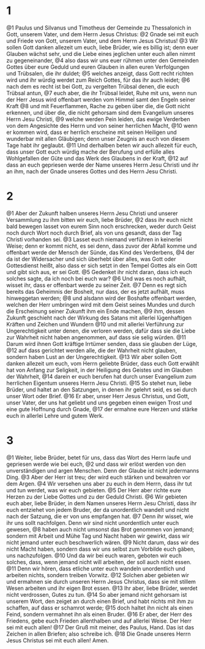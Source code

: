 # 1
@1 Paulus und Silvanus und Timotheus der Gemeinde zu Thessalonich in Gott, unserem Vater, und dem Herrn Jesus Christus: @2 Gnade sei mit euch und Friede von Gott, unserem Vater, und dem Herrn Jesus Christus! @3 Wir sollen Gott danken allezeit um euch, liebe Brüder, wie es billig ist; denn euer Glauben wächst sehr, und die Liebe eines jeglichen unter euch allen nimmt zu gegeneinander, @4 also dass wir uns euer rühmen unter den Gemeinden Gottes über eure Geduld und euren Glauben in allen euren Verfolgungen und Trübsalen, die ihr duldet; @5 welches anzeigt, dass Gott recht richten wird und ihr würdig werdet zum Reich Gottes, für das ihr auch leidet; @6 nach dem es recht ist bei Gott, zu vergelten Trübsal denen, die euch Trübsal antun, @7 euch aber, die ihr Trübsal leidet, Ruhe mit uns, wenn nun der Herr Jesus wird offenbart werden vom Himmel samt den Engeln seiner Kraft @8 und mit Feuerflammen, Rache zu geben über die, die Gott nicht erkennen, und über die, die nicht gehorsam sind dem Evangelium unseres Herrn Jesu Christi, @9 welche werden Pein leiden, das ewige Verderben von dem Angesichte des Herrn und von seiner herrlichen Macht, @10 wenn er kommen wird, dass er herrlich erscheine mit seinen Heiligen und wunderbar mit allen Gläubigen; denn unser Zeugnis an euch von diesem Tage habt ihr geglaubt. @11 Und derhalben beten wir auch allezeit für euch, dass unser Gott euch würdig mache der Berufung und erfülle alles Wohlgefallen der Güte und das Werk des Glaubens in der Kraft, @12 auf dass an euch gepriesen werde der Name unseres Herrn Jesu Christi und ihr an ihm, nach der Gnade unseres Gottes und des Herrn Jesu Christi.

# 2
@1 Aber der Zukunft halben unseres Herrn Jesu Christi und unserer Versammlung zu ihm bitten wir euch, liebe Brüder, @2 dass ihr euch nicht bald bewegen lasset von eurem Sinn noch erschrecken, weder durch Geist noch durch Wort noch durch Brief, als von uns gesandt, dass der Tag Christi vorhanden sei. @3 Lasset euch niemand verführen in keinerlei Weise; denn er kommt nicht, es sei denn, dass zuvor der Abfall komme und offenbart werde der Mensch der Sünde, das Kind des Verderbens, @4 der da ist der Widersacher und sich überhebt über alles, was Gott oder Gottesdienst heißt, also dass er sich setzt in den Tempel Gottes als ein Gott und gibt sich aus, er sei Gott. @5 Gedenket ihr nicht daran, dass ich euch solches sagte, da ich noch bei euch war? @6 Und was es noch aufhält, wisset ihr, dass er offenbart werde zu seiner Zeit. @7 Denn es regt sich bereits das Geheimnis der Bosheit, nur dass, der es jetzt aufhält, muss hinweggetan werden; @8 und alsdann wird der Boshafte offenbart werden, welchen der Herr umbringen wird mit dem Geist seines Mundes und durch die Erscheinung seiner Zukunft ihm ein Ende machen, @9 ihm, dessen Zukunft geschieht nach der Wirkung des Satans mit allerlei lügenhaftigen Kräften und Zeichen und Wundern @10 und mit allerlei Verführung zur Ungerechtigkeit unter denen, die verloren werden, dafür dass sie die Liebe zur Wahrheit nicht haben angenommen, auf dass sie selig würden. @11 Darum wird ihnen Gott kräftige Irrtümer senden, dass sie glauben der Lüge, @12 auf dass gerichtet werden alle, die der Wahrheit nicht glauben, sondern haben Lust an der Ungerechtigkeit. @13 Wir aber sollen Gott danken allezeit um euch, vom Herrn geliebte Brüder, dass euch Gott erwählt hat von Anfang zur Seligkeit, in der Heiligung des Geistes und im Glauben der Wahrheit, @14 darein er euch berufen hat durch unser Evangelium zum herrlichen Eigentum unseres Herrn Jesu Christi. @15 So stehet nun, liebe Brüder, und haltet an den Satzungen, in denen ihr gelehrt seid, es sei durch unser Wort oder Brief. @16 Er aber, unser Herr Jesus Christus, und Gott, unser Vater, der uns hat geliebt und uns gegeben einen ewigen Trost und eine gute Hoffnung durch Gnade, @17 der ermahne eure Herzen und stärke euch in allerlei Lehre und gutem Werk.

# 3
@1 Weiter, liebe Brüder, betet für uns, dass das Wort des Herrn laufe und gepriesen werde wie bei euch, @2 und dass wir erlöst werden von den unverständigen und argen Menschen. Denn der Glaube ist nicht jedermanns Ding. @3 Aber der Herr ist treu; der wird euch stärken und bewahren vor dem Argen. @4 Wir versehen uns aber zu euch in dem Herrn, dass ihr tut und tun werdet, was wir euch gebieten. @5 Der Herr aber richte eure Herzen zu der Liebe Gottes und zu der Geduld Christi. @6 Wir gebieten euch aber, liebe Brüder, in dem Namen unseres Herrn Jesu Christi, dass ihr euch entziehet von jedem Bruder, der da unordentlich wandelt und nicht nach der Satzung, die er von uns empfangen hat. @7 Denn ihr wisset, wie ihr uns sollt nachfolgen. Denn wir sind nicht unordentlich unter euch gewesen, @8 haben auch nicht umsonst das Brot genommen von jemand; sondern mit Arbeit und Mühe Tag und Nacht haben wir gewirkt, dass wir nicht jemand unter euch beschwerlich wären. @9 Nicht darum, dass wir des nicht Macht haben, sondern dass wir uns selbst zum Vorbilde euch gäben, uns nachzufolgen. @10 Und da wir bei euch waren, geboten wir euch solches, dass, wenn jemand nicht will arbeiten, der soll auch nicht essen. @11 Denn wir hören, dass etliche unter euch wandeln unordentlich und arbeiten nichts, sondern treiben Vorwitz. @12 Solchen aber gebieten wir und ermahnen sie durch unseren Herrn Jesus Christus, dass sie mit stillem Wesen arbeiten und ihr eigen Brot essen. @13 Ihr aber, liebe Brüder, werdet nicht verdrossen, Gutes zu tun. @14 So aber jemand nicht gehorsam ist unserem Wort, den zeiget an durch einen Brief, und habt nichts mit ihm zu schaffen, auf dass er schamrot werde; @15 doch haltet ihn nicht als einen Feind, sondern vermahnet ihn als einen Bruder. @16 Er aber, der Herr des Friedens, gebe euch Frieden allenthalben und auf allerlei Weise. Der Herr sei mit euch allen! @17 Der Gruß mit meiner, des Paulus, Hand. Das ist das Zeichen in allen Briefen; also schreibe ich. @18 Die Gnade unseres Herrn Jesus Christus sei mit euch allen! Amen.
